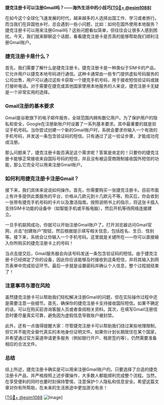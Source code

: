 **捷克注册卡可以注册Gmail吗？——海外生活中的小技巧[[TG💪+ @esim1088](https://t.me/s/esim1088)]**

在如今这个全球化飞速发展的时代，越来越多的人选择出国工作、学习或者旅行。而当我们在异国他乡时，总会遇到一些小问题，比如：如何在国外使用本地服务？捷克注册卡可以用来注册Gmail吗？这些问题看似简单，但往往会让很多人感到困扰。今天，我们就来聊聊这个话题，看看捷克注册卡是否真的能够帮助我们顺利注册Gmail账户。

### 捷克注册卡是什么？

首先，我们需要了解什么是捷克注册卡。捷克注册卡是一种类似于SIM卡的产品，它允许用户以捷克本地号码进行通信。这种卡通常由一些专门提供虚拟号码服务的公司出售，用户可以通过这些卡获取一个捷克手机号码，用于接收短信验证码或拨打接听电话。对于需要在捷克或其他国家使用本地服务的人来说，捷克注册卡无疑是一个非常实用的选择。

### Gmail注册的基本要求

Gmail是谷歌旗下的电子邮件服务，全球范围内拥有数亿用户。为了保护用户的隐私和安全，Google在注册新账户时设置了一系列基本要求。其中最重要的就是验证手机号码。当你尝试创建一个新的Gmail账户时，系统会要求你输入一个有效的手机号码，并发送一条包含验证码的短信。只有通过了这一验证步骤，才能成功完成注册。

那么问题来了，捷克注册卡能否满足这个需求呢？答案是肯定的！只要你的捷克注册卡能够正常接收来自国际号码的短信，并且没有被运营商限制接收国外短信的功能，那么它完全可以用来注册Gmail账户。

### 如何利用捷克注册卡注册Gmail？

接下来，我们具体来说说如何操作。首先，你需要购买一张捷克注册卡。目前市面上有许多提供此类服务的平台，价格从几欧元到十几欧元不等。购买后，你会收到一张带有捷克手机号码的卡片以及激活指南。按照说明书上的指示，将这张卡插入支持SIM卡功能的设备中（如智能手机或平板电脑），然后开机等待网络连接建立。

一旦手机联网成功，你就可以开始注册Gmail账户了。打开浏览器访问Gmail官网，点击“创建账户”按钮，然后根据提示填写相关信息，包括姓名、生日、性别等。接下来，系统会让你输入一个手机号码。这里就是关键所在——你可以直接输入你所购买的捷克注册卡上的号码！

当点击提交后，Gmail服务器会向该号码发送一条包含验证码的短信。由于捷克注册卡已经绑定了你的设备，因此你应该能够及时接收到这条短信，并将其输入到网页表单中完成验证环节。最后一步就是设置密码并确认个人信息，整个过程就结束了！

### 注意事项与潜在风险

虽然捷克注册卡可以帮助我们轻松解决注册Gmail的问题，但在实际操作过程中还是需要注意一些细节。首先，确保你的捷克注册卡支持接收国际短信。如果不确定的话，可以在购买前咨询客服人员或者查阅相关资料。其次，在填写Gmail注册信息时要尽量真实可靠，避免因为虚假信息导致账户被封禁。

此外，还有一点值得提醒大家：尽管捷克注册卡可以帮助我们绕过某些地理限制，但它并不能完全替代真实的本地身份证明文件。如果你计划长期居住在某个国家，并希望通过官方渠道申请更多服务（例如银行开户、租房签约等），仍然需要准备相应的合法文件。

### 总结

综上所述，捷克注册卡确实是可以用来注册Gmail账户的。只要选择了合适的捷克注册卡产品，并严格按照上述步骤操作，大多数人都能顺利完成整个流程。当然，在享受便利的同时也要时刻保持警惕，注意保护个人隐私和信息安全。希望这篇文章对你有所帮助，在未来的生活旅途中更加游刃有余！

[[TG💪+ @esim1088](https://t.me/s/esim1088) ![Image](https://i.postimg.cc/4NQfJmqS/Snipaste-2025-05-13-00-14-12.png)]